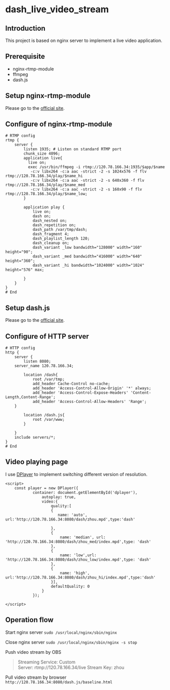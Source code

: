 # dash_live_video_stream
## Introduction
This project is based on nginx server to implement a live video application.
## Prerequisite
+ nginx-rtmp-module
+ ffmpeg
+ dash.js
## Setup nginx-rtmp-module
Please go to the [official site](https://github.com/arut/nginx-rtmp-module/wiki/Installing-via-Build).
## Configure of nginx-rtmp-module
```
# RTMP config
rtmp {
    server {
        listen 1935; # Listen on standard RTMP port
        chunk_size 4096;
        application live{
          live on;
          exec /usr/bin/ffmpeg -i rtmp://120.78.166.34:1935/$app/$name
           -c:v libx264 -c:a aac -strict -2 -s 1024x576 -f flv rtmp://120.78.166.34/play/$name_hi
           -c:v libx264 -c:a aac -strict -2 -s 640x360 -f flv rtmp://120.78.166.34/play/$name_med
           -c:v libx264 -c:a aac -strict -2 -s 160x90 -f flv rtmp://120.78.166.34/play/$name_low;
        }

        application play {
            live on;
            dash on;
            dash_nested on;
            dash_repetition on;
            dash_path /var/tmp/dash;
            dash_fragment 4;
            dash_playlist_length 120;
            dash_cleanup on;
            dash_variant _low bandwidth="128000" width="160" height="90";
            dash_variant _med bandwidth="416000" width="640" height="360";
            dash_variant _hi bandwidth="1024000" width="1024" height="576" max;
                
        }
    }
}
# End  
```
## Setup dash.js
Please go to the [official site](https://github.com/Dash-Industry-Forum/dash.js).
## Configure of HTTP server
```
# HTTP config
http {
    server {
        listen 8080;
	server_name 120.78.166.34;

        location /dash{
            root /var/tmp;
            add_header Cache-Control no-cache;
            add_header 'Access-Control-Allow-Origin' '*' always;
            add_header 'Access-Control-Expose-Headers' 'Content-Length,Content-Range';
            add_header 'Access-Control-Allow-Headers' 'Range'; 
	}

        location /dash.js{
            root /var/www;
        }
	
    }
    include servers/*;
}
# End
```
## Video playing page
I use [DPlayer](https://github.com/MoePlayer/DPlayer) to implement switching different version of resolution.
```
<script>
	const player = new DPlayer({
        	container: document.getElementById('dplayer'),
                autoplay: true,
                video:{
                    quality:[
                    {
                       name: 'auto', url:'http://120.78.166.34:8080/dash/zhou.mpd',type:'dash'

                    },
                    {
                        name: 'median', url: 'http://120.78.166.34:8080/dash/zhou_med/index.mpd',type: 'dash'
                    },
                    {
                        name: 'low',url: 'http://120.78.166.34:8080/dash/zhou_low/index.mpd',type: 'dash'
                    },
                    {
                        name: 'high', url:'http://120.78.166.34:8080/dash/zhou_hi/index.mpd',type:'dash'
                    }],
                    defaultQuality: 0
                }
            });
 
</script>
```
## Operation flow
Start nginx server `sudo /usr/local/nginx/sbin/nginx`

Close nginx server `sudo /usr/local/nginx/sbin/nginx -s stop`

Push video stream by OBS

>Streaming Service: Custom  
Server: rtmp://120.78.166.34/live
Stream Key: zhou

Pull video stream by browser
`http://120.78.166.34:8080/dash.js/baseline.html`
